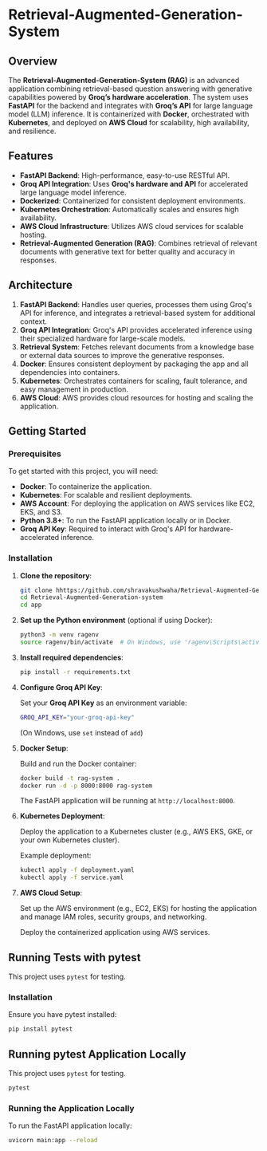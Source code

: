 # Retrieval-Augmented-Generation-System

## Overview

The **Retrieval-Augmented-Generation-System (RAG)** is an advanced application combining retrieval-based question answering with generative capabilities powered by **Groq’s hardware acceleration**. The system uses **FastAPI** for the backend and integrates with **Groq’s API** for large language model (LLM) inference. It is containerized with **Docker**, orchestrated with **Kubernetes**, and deployed on **AWS Cloud** for scalability, high availability, and resilience.

## Features

- **FastAPI Backend**: High-performance, easy-to-use RESTful API.
- **Groq API Integration**: Uses **Groq's hardware and API** for accelerated large language model inference.
- **Dockerized**: Containerized for consistent deployment environments.
- **Kubernetes Orchestration**: Automatically scales and ensures high availability.
- **AWS Cloud Infrastructure**: Utilizes AWS cloud services for scalable hosting.
- **Retrieval-Augmented Generation (RAG)**: Combines retrieval of relevant documents with generative text for better quality and accuracy in responses.

## Architecture

1. **FastAPI Backend**: Handles user queries, processes them using Groq's API for inference, and integrates a retrieval-based system for additional context.
2. **Groq API Integration**: Groq's API provides accelerated inference using their specialized hardware for large-scale models.
3. **Retrieval System**: Fetches relevant documents from a knowledge base or external data sources to improve the generative responses.
4. **Docker**: Ensures consistent deployment by packaging the app and all dependencies into containers.
5. **Kubernetes**: Orchestrates containers for scaling, fault tolerance, and easy management in production.
6. **AWS Cloud**: AWS provides cloud resources for hosting and scaling the application.

## Getting Started

### Prerequisites

To get started with this project, you will need:

- **Docker**: To containerize the application.
- **Kubernetes**: For scalable and resilient deployments.
- **AWS Account**: For deploying the application on AWS services like EC2, EKS, and S3.
- **Python 3.8+**: To run the FastAPI application locally or in Docker.
- **Groq API Key**: Required to interact with Groq's API for hardware-accelerated inference.

### Installation

1. **Clone the repository**:

    ```bash
    git clone hhttps://github.com/shravakushwaha/Retrieval-Augmented-Generation-system.git
    cd Retrieval-Augmented-Generation-system
    cd app
    ```

2. **Set up the Python environment** (optional if using Docker):

    ```bash
    python3 -m venv ragenv
    source ragenv/bin/activate  # On Windows, use 'ragenv\Scripts\activate'
    ```

3. **Install required dependencies**:

    ```bash
    pip install -r requirements.txt
    ```

4. **Configure Groq API Key**:

    Set your **Groq API Key** as an environment variable:

    ```bash
    GROQ_API_KEY="your-groq-api-key"
    ```

    (On Windows, use `set` instead of `add`)

5. **Docker Setup**:

    Build and run the Docker container:

    ```bash
    docker build -t rag-system .
    docker run -d -p 8000:8000 rag-system
    ```

    The FastAPI application will be running at `http://localhost:8000`.

6. **Kubernetes Deployment**:

    Deploy the application to a Kubernetes cluster (e.g., AWS EKS, GKE, or your own Kubernetes cluster).

    Example deployment:

    ```bash
    kubectl apply -f deployment.yaml
    kubectl apply -f service.yaml
    ```

7. **AWS Cloud Setup**:

    Set up the AWS environment (e.g., EC2, EKS) for hosting the application and manage IAM roles, security groups, and networking.

    Deploy the containerized application using AWS services.


## Running Tests with pytest

This project uses `pytest` for testing.

### **Installation**
Ensure you have pytest installed:
```bash
pip install pytest
```

## Running pytest Application Locally

This project uses `pytest` for testing.
```bash
pytest
```


### Running the Application Locally

To run the FastAPI application locally:

```bash
uvicorn main:app --reload
